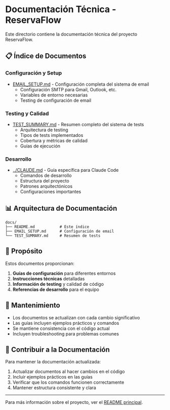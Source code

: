 # Documentación Técnica - ReservaFlow

Este directorio contiene la documentación técnica del proyecto ReservaFlow.

## 📋 Índice de Documentos

### Configuración y Setup
- [EMAIL_SETUP.md](EMAIL_SETUP.md) - Configuración completa del sistema de email
  - Configuración SMTP para Gmail, Outlook, etc.
  - Variables de entorno necesarias
  - Testing de configuración de email

### Testing y Calidad
- [TEST_SUMMARY.md](TEST_SUMMARY.md) - Resumen completo del sistema de tests
  - Arquitectura de testing
  - Tipos de tests implementados
  - Cobertura y métricas de calidad
  - Guías de ejecución

### Desarrollo
- [../CLAUDE.md](../CLAUDE.md) - Guía específica para Claude Code
  - Comandos de desarrollo
  - Estructura del proyecto
  - Patrones arquitectónicos
  - Configuraciones importantes

## 📊 Arquitectura de Documentación

```
docs/
├── README.md           # Este índice
├── EMAIL_SETUP.md      # Configuración de email
└── TEST_SUMMARY.md     # Resumen de tests
```

## 🎯 Propósito

Estos documentos proporcionan:

1. **Guías de configuración** para diferentes entornos
2. **Instrucciones técnicas** detalladas
3. **Información de testing** y calidad de código
4. **Referencias de desarrollo** para el equipo

## 🔄 Mantenimiento

- Los documentos se actualizan con cada cambio significativo
- Las guías incluyen ejemplos prácticos y comandos
- Se mantiene consistencia con el código actual
- Incluyen troubleshooting para problemas comunes

## 📝 Contribuir a la Documentación

Para mantener la documentación actualizada:

1. Actualizar documentos al hacer cambios en el código
2. Incluir ejemplos prácticos en las guías
3. Verificar que los comandos funcionen correctamente
4. Mantener estructura consistente y clara

---

Para más información sobre el proyecto, ver el [README principal](../README.md).
